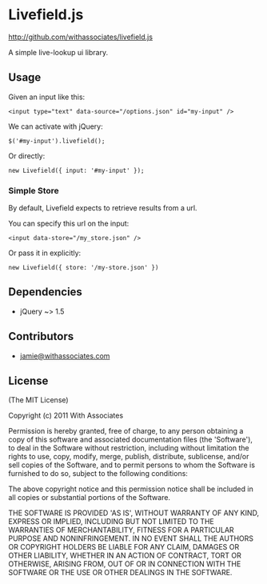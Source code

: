 # Livefield.js

http://github.com/withassociates/livefield.js

A simple live-lookup ui library.

## Usage

Given an input like this:

    <input type="text" data-source="/options.json" id="my-input" />

We can activate with jQuery:

    $('#my-input').livefield();

Or directly:

    new Livefield({ input: '#my-input' });

### Simple Store

By default, Livefield expects to retrieve results from a url.

You can specify this url on the input:

    <input data-store="/my_store.json" />

Or pass it in explicitly:

    new Livefield({ store: '/my-store.json' })

## Dependencies

* jQuery ~> 1.5

## Contributors

* jamie@withassociates.com

## License

(The MIT License)

Copyright (c) 2011 With Associates

Permission is hereby granted, free of charge, to any person obtaining
a copy of this software and associated documentation files (the
'Software'), to deal in the Software without restriction, including
without limitation the rights to use, copy, modify, merge, publish,
distribute, sublicense, and/or sell copies of the Software, and to
permit persons to whom the Software is furnished to do so, subject to
the following conditions:

The above copyright notice and this permission notice shall be
included in all copies or substantial portions of the Software.

THE SOFTWARE IS PROVIDED 'AS IS', WITHOUT WARRANTY OF ANY KIND,
EXPRESS OR IMPLIED, INCLUDING BUT NOT LIMITED TO THE WARRANTIES OF
MERCHANTABILITY, FITNESS FOR A PARTICULAR PURPOSE AND NONINFRINGEMENT.
IN NO EVENT SHALL THE AUTHORS OR COPYRIGHT HOLDERS BE LIABLE FOR ANY
CLAIM, DAMAGES OR OTHER LIABILITY, WHETHER IN AN ACTION OF CONTRACT,
TORT OR OTHERWISE, ARISING FROM, OUT OF OR IN CONNECTION WITH THE
SOFTWARE OR THE USE OR OTHER DEALINGS IN THE SOFTWARE.